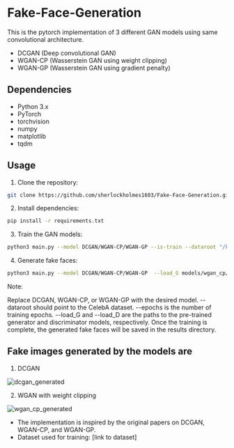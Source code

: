 # Fake-Face-Generation

This is the pytorch implementation of 3 different GAN models using same convolutional architecture.

 - DCGAN (Deep convolutional GAN)
 - WGAN-CP (Wasserstein GAN using weight clipping)
 - WGAN-GP (Wasserstein GAN using gradient penalty)

## Dependencies

- Python 3.x
- PyTorch
- torchvision
- numpy
- matplotlib
- tqdm

## Usage

1. Clone the repository:

```bash
git clone https://github.com/sherlockholmes1603/Fake-Face-Generation.git
```

2. Install dependencies:

```bash
pip install -r requirements.txt
```

3. Train the GAN models:

```bash
python3 main.py --model DCGAN/WGAN-CP/WGAN-GP --is-train --dataroot "/kaggle/input/celeba-dataset/img_align_celeba/" --epochs 10 --cuda --load_G models/wgan_cp/generator_epoch5.pth --load_D models/wgan_cp/critic_epoch5.pth 
```

4. Generate fake faces:


```bash
python3 main.py --model DCGAN/WGAN-CP/WGAN-GP  --load_G models/wgan_cp/generator_epoch5.pth --load_D models/wgan_cp/critic_epoch5.pth 
```

Note:

Replace DCGAN, WGAN-CP, or WGAN-GP with the desired model.
--dataroot should point to the CelebA dataset.
--epochs is the number of training epochs.
--load_G and --load_D are the paths to the pre-trained generator and discriminator models, respectively.
Once the training is complete, the generated fake faces will be saved in the results directory.

## Fake images generated by the models are

1. DCGAN

![dcgan_generated]("test//DCGAN/variable_noiseEpoch_1.png")

2. WGAN with weight clipping

![wgan_cp_generated]("test/WGAN-CP/variable_noiseEpoch_1.png")


- The implementation is inspired by the original papers on DCGAN, WGAN-CP, and WGAN-GP.
- Dataset used for training: [link to dataset]
